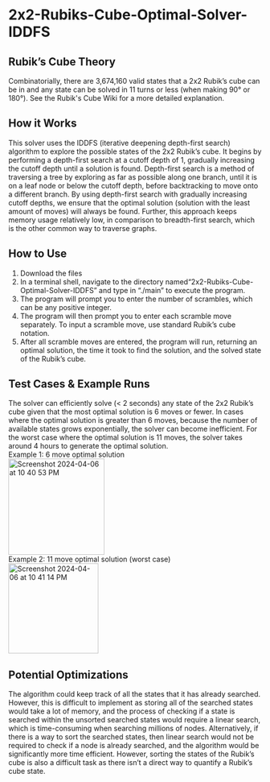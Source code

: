 # 2x2-Rubiks-Cube-Optimal-Solver-IDDFS

## Rubik’s Cube Theory
Combinatorially, there are 3,674,160 valid states that a 2x2 Rubik’s cube can be in and any state can be solved in 11 turns or less (when making 90° or 180°). See the Rubik's Cube Wiki for a more detailed explanation. 

## How it Works
This solver uses the IDDFS (iterative deepening depth-first search) algorithm to explore the possible states of the 2x2 Rubik’s cube. It begins by performing a depth-first search at a cutoff depth of 1, gradually increasing the cutoff depth until a solution is found. Depth-first search is a method of traversing a tree by exploring as far as possible along one branch, until it is on a leaf node or below the cutoff depth, before backtracking to move onto a different branch. By using depth-first search with gradually increasing cutoff depths, we ensure that the optimal solution (solution with the least amount of moves) will always be found. Further, this approach keeps memory usage relatively low, in comparison to breadth-first search, which is the other common way to traverse graphs. 

## How to Use
1. Download the files
2. In a terminal shell, navigate to the directory named“2x2-Rubiks-Cube-Optimal-Solver-IDDFS” and type in “./main” to execute the program. 
3. The program will prompt you to enter the number of scrambles, which can be any positive integer. 
4. The program will then prompt you to enter each scramble move separately. To input a scramble move, use standard Rubik’s cube notation. 
5. After all scramble moves are entered, the program will run, returning an optimal solution, the time it took to find the solution, and the solved state of the Rubik’s cube. 

## Test Cases & Example Runs
The solver can efficiently solve (< 2 seconds) any state of the 2x2 Rubik’s cube given that the most optimal solution is 6 moves or fewer. In cases where the optimal solution is greater than 6 moves, because the number of available states grows exponentially, the solver can become inefficient. For the worst case where the optimal solution is 11 moves, the solver takes around 4 hours to generate the optimal solution. 
<br>
Example 1: 6 move optimal solution
<br>
<img width="191" alt="Screenshot 2024-04-06 at 10 40 53 PM" src="https://github.com/BillWang7/2x2-Rubiks-Cube-Optimal-Solver-IDDFS/assets/130268410/bb1ea52e-039d-47d8-b8d9-3c6ba1d889e1">
<br>
Example 2: 11 move optimal solution (worst case)
<br>
<img width="179" alt="Screenshot 2024-04-06 at 10 41 14 PM" src="https://github.com/BillWang7/2x2-Rubiks-Cube-Optimal-Solver-IDDFS/assets/130268410/273e6fba-1763-4c66-9f4d-4dcf1d4a5a52">

## Potential Optimizations
The algorithm could keep track of all the states that it has already searched. However, this is difficult to implement as storing all of the searched states would take a lot of memory, and the process of checking if a state is searched within the unsorted searched states would require a linear search, which is time-consuming when searching millions of nodes. Alternatively, if there is a way to sort the searched states, then linear search would not be required to check if a node is already searched, and the algorithm would be significantly more time efficient. However, sorting the states of the Rubik’s cube is also a difficult task as there isn’t a direct way to quantify a Rubik’s cube state.
